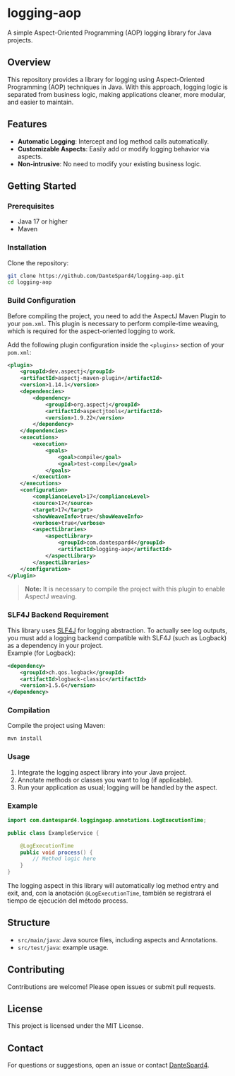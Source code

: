 # logging-aop

A simple Aspect-Oriented Programming (AOP) logging library for Java projects.

## Overview

This repository provides a library for logging using Aspect-Oriented Programming (AOP) techniques in Java. With this approach, logging logic is separated from business logic, making applications cleaner, more modular, and easier to maintain.

## Features

- **Automatic Logging**: Intercept and log method calls automatically.
- **Customizable Aspects**: Easily add or modify logging behavior via aspects.
- **Non-intrusive**: No need to modify your existing business logic.

## Getting Started

### Prerequisites

- Java 17 or higher
- Maven 

### Installation

Clone the repository:

```bash
git clone https://github.com/DanteSpard4/logging-aop.git
cd logging-aop
```

### Build Configuration

Before compiling the project, you need to add the AspectJ Maven Plugin to your `pom.xml`. This plugin is necessary to perform compile-time weaving, which is required for the aspect-oriented logging to work.

Add the following plugin configuration inside the `<plugins>` section of your `pom.xml`:

```xml
<plugin>
    <groupId>dev.aspectj</groupId>
    <artifactId>aspectj-maven-plugin</artifactId>
    <version>1.14.1</version>
    <dependencies>
        <dependency>
            <groupId>org.aspectj</groupId>
            <artifactId>aspectjtools</artifactId>
            <version>1.9.22</version>
        </dependency>
    </dependencies>
    <executions>
        <execution>
            <goals>
                <goal>compile</goal>
                <goal>test-compile</goal>
            </goals>
        </execution>
    </executions>
    <configuration>
        <complianceLevel>17</complianceLevel>
        <source>17</source>
        <target>17</target>
        <showWeaveInfo>true</showWeaveInfo>
        <verbose>true</verbose>
        <aspectLibraries>
            <aspectLibrary>
                <groupId>com.dantespard4</groupId>
                <artifactId>logging-aop</artifactId>
            </aspectLibrary>
        </aspectLibraries>
    </configuration>
</plugin>
```

> **Note:** It is necessary to compile the project with this plugin to enable AspectJ weaving.

### SLF4J Backend Requirement

This library uses [SLF4J](http://www.slf4j.org/) for logging abstraction. To actually see log outputs, you must add a logging backend compatible with SLF4J (such as Logback) as a dependency in your project.  
Example (for Logback):

```xml
<dependency>
    <groupId>ch.qos.logback</groupId>
    <artifactId>logback-classic</artifactId>
    <version>1.5.6</version>
</dependency>
```

### Compilation

Compile the project using Maven:

```bash
mvn install
```

### Usage

1. Integrate the logging aspect library into your Java project.
2. Annotate methods or classes you want to log (if applicable).
3. Run your application as usual; logging will be handled by the aspect.

### Example

```java
import com.dantespard4.loggingaop.annotations.LogExecutionTime;

public class ExampleService {

    @LogExecutionTime
    public void process() {
        // Method logic here
    }
}
```
The logging aspect in this library will automatically log method entry and exit, and, con la anotación `@LogExecutionTime`, también se registrará el tiempo de ejecución del método process.

## Structure

- `src/main/java`: Java source files, including aspects and Annotations.
- `src/test/java`:  example usage.

## Contributing

Contributions are welcome! Please open issues or submit pull requests.

## License

This project is licensed under the MIT License.

## Contact

For questions or suggestions, open an issue or contact [DanteSpard4](https://github.com/DanteSpard4).